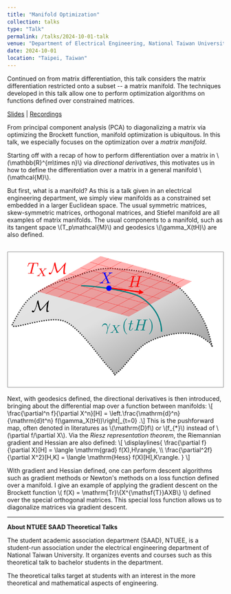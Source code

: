 ```yaml
---
title: "Manifold Optimization"
collection: talks
type: "Talk"
permalink: /talks/2024-10-01-talk
venue: "Department of Electrical Engineering, National Taiwan University"
date: 2024-10-01
location: "Taipei, Taiwan"
---
```


Continued on from matrix differentiation, this talk considers the matrix differentiation restricted onto a subset -- a matrix manifold. The techniques developed in this talk allow one to perform optimization algorithms on functions defined over constrained matrices.

[Slides](https://github.com/WenPerng/EESAAD_slides/blob/8bb7e14a4bd44e8dd70803546ddef0b3ab2adf02/How%20do%20We%20Rotate%202023%20%5Bwritten%5D.pdf) | 
[Recordings](https://www.youtube.com/watch?v=TuS7czodRsg&feature=youtu.be)

From principal component analysis (PCA) to diagonalizing a matrix via optimizing the Brockett function, manifold optimization is ubiquitous. In this talk, we especially focuses on the optimization over a *matrix manifold*.

Starting off with a recap of how to perform differentiation over a matrix in \\(\mathbb{R}^{m\times n}\\) via *directional derivatives*, this motivates us in how to define the differentiation over a matrix in a general manifold \\(\mathcal{M}\\).

But first, what is a manifold? As this is a talk given in an electrical engineering department, we simply view manifolds as a constrained set embedded in a larger Euclidean space. The usual symmetric matrices, skew-symmetric matrices, orthogonal matrices, and Stiefel manifold are all examples of matrix manifolds. The usual components to a manifold, such as its tangent space \\(T_p\mathcal{M}\\) and geodesics \\(\gamma_X(tH)\\) are also defined.

<br/><img src='/images/talk/2024-10-01-manifold.png'>

Next, with geodesics defined, the directional derivatives is then introduced, bringing about the differential map over a function between manifolds:
\\[ \frac{\partial^n f}{\partial X^n}[H] = \left.\frac{\mathrm{d}^n}{\mathrm{d}t^n} f(\gamma_X(tH))\right|\_{t=0} .\\]
This is the pushforward map, often denoted in literatures as \\(\mathrm{D}f\\) or \\(f\_{\*}\\) instead of \\(\partial f/\partial X\\). Via the *Riesz representation theorem*, the Riemannian gradient and Hessian are also defined:
\\[
\displaylines{
    \frac{\partial f}{\partial X}[H] = \langle \mathrm{grad} f(X),H\rangle, \\\\
    \frac{\partial^2f}{\partial X^2}[H,K] = \langle \mathrm{Hess} f(X)[H],K\rangle.
}
\\]

With gradient and Hessian defined, one can perform descent algorithms such as gradient methods or Newton's methods on a loss function defined over a manifold. I give an example of applying the gradient descent on the Brockett function \\( f(X) = \mathrm{Tr}\\\{X^{\mathsf{T}}AXB\\\} \\) defined over the special orthogonal matrices. This special loss function allows us to diagonalize matrices via gradient descent.

---
**About NTUEE SAAD Theoretical Talks**

The student academic association department (SAAD), NTUEE, is a student-run association under the electrical engineering department of National Taiwan University. It organizes events and courses such as this theoretical talk to bachelor students in the department.

The theoretical talks target at students with an interest in the more theoretical and mathematical aspects of engineering.